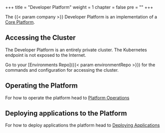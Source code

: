 +++
title = "Developer Platform"
weight = 1
chapter = false
pre = ""
+++

The {{< param company >}} Developer Platform is an implementation of a [Core Platform](/core-platform).

## Accessing the Cluster 

The Developer Platform is an entirely private cluster. The Kubernetes endpoint is not exposed to the Internet. 

Go to your [Environments Repo]({{< param environmentRepo >}}) for the commands and configuration for accessing the cluster. 

## Operating the Platform

For how to operate the platform head to [Platform Operations](./platform)

## Deploying applications to the Platform

For how to deploy applications the platform head to [Deploying Applications](./app)
